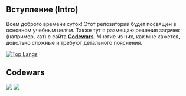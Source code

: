 ## Вступление (Intro)
Всем доброго времени суток! Этот репозиторий будет посвящен в основном учебным целям. Также тут я размещаю решения задачек (например, кат) с сайта [**Codewars**](https://www.codewars.com/). Многие из них, как мне кажется, довольно сложные и требуют детального пояснения.

[![Top Langs](https://github-readme-stats.vercel.app/api/top-langs/?username=InGodWeTrustt&layout=compact)](https://github.com/InGodWeTrustt/github-readme-stats)

<!-- ## Stats
![GitHub stats](https://github-readme-stats.vercel.app/api?username=InGodWeTrustt&hide=contribs,prs&show_icons=true&theme=yeblu&border_radius=25) -->

## Codewars

![](https://www.codewars.com/users/InGodWeTrustt/badges/large)
![](https://www.codewars.com/users/y4y4/badges/large)
